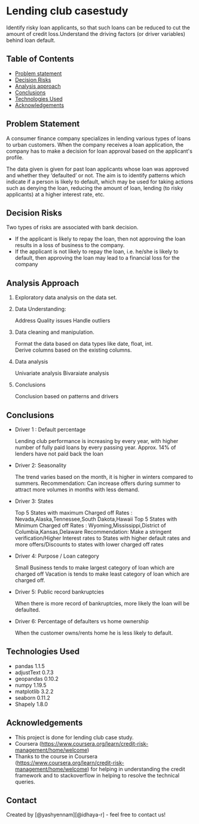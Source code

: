 # Lending club casestudy

Identify risky loan applicants, so that such loans can be reduced to cut the amount of credit loss.Understand the driving factors (or driver variables) behind loan default.

## Table of Contents
* [Problem statement](#problem-statement)
* [Decision Risks](#decision-risks)
* [Analysis approach](#analysis-approach)
* [Conclusions](#conclusions)
* [Technologies Used](#technologies-used)
* [Acknowledgements](#acknowledgements)


<!-- You can include any other section that is pertinent to your problem -->
## Problem Statement
 A consumer finance company specializes in lending various types of loans to urban customers. When the company receives a loan application, the company has to make a decision for loan approval based on the applicant's profile.
 
 The data given is given for past loan applicants whose loan was approved and whether they ‘defaulted’ or not. The aim is to identify patterns which indicate if a person is likely to default, which may be used for taking actions such as denying the loan, reducing the amount of loan, lending (to risky applicants) at a higher interest rate, etc.

## Decision Risks

Two types of risks are associated with bank decision.
- If the applicant is likely to repay the loan, then not approving the loan results in a loss of business to the company. 
- If the applicant is not likely to repay the loan, i.e. he/she is likely to default, then approving the loan may lead to a financial loss for the company

<!-- You don't have to answer all the questions - just the ones relevant to your project. -->

## Analysis Approach

1. Exploratory data analysis on the data set.      
2. Data Understanding:

    Address Quality issues
    Handle outliers
3. Data cleaning and manipulation.
 
    Format the data based on data types like date, float, int.   
    Derive columns based on the existing columns. 
4. Data analysis

    Univariate analysis
    Bivaraiate analysis
5. Conclusions

    Conclusion based on patterns and drivers

## Conclusions
- Driver 1 : Default percentage

    Lending club performance is increasing by every year, with higher number of fully paid loans by every passing year.
    Approx. 14% of lenders have not paid back the loan
- Driver 2: Seasonality

    The trend varies based on the month, it is higher in winters compared to summers.
    Recommendation: Can increase offers during summer to attract more volumes in months with less demand.
- Driver 3: States

    Top 5 States with maximum Charged off Rates : Nevada,Alaska,Tennessee,South Dakota,Hawaii
    Top 5 States with Minimum Charged off Rates : Wyoming,Mississippi,District of Columbia,Kansas,Delaware
    Recommendation: Make a stringent verification/Higher Interest rates to States with higher default rates and more offers/Discounts to states with lower charged off rates
- Driver 4: Purpose / Loan category

    Small Business tends to make largest category of loan which are charged off
    Vacation is tends to make least category of loan which are charged off.
- Driver 5: Public record bankruptcies

    When there is more record of bankruptcies, more likely the loan will be defaulted.
- Driver 6:  Percentage of defaulters vs home ownership
    
    When the customer owns/rents home he is less likely to default.

<!-- You don't have to answer all the questions - just the ones relevant to your project. -->


## Technologies Used
- pandas                        1.1.5
- adjustText                    0.7.3
- geopandas                     0.10.2
- numpy                         1.19.5
- matplotlib                    3.2.2
- seaborn                       0.11.2
- Shapely                       1.8.0

<!-- As the libraries versions keep on changing, it is recommended to mention the version of library used in this project -->

## Acknowledgements
- This project is done for lending club case study.
- Coursera (https://www.coursera.org/learn/credit-risk-management/home/welcome)
- Thanks to the course in Coursera (https://www.coursera.org/learn/credit-risk-management/home/welcome) for helping in understanding the credit framework and to stackoverflow in helping to resolve the technical queries.



## Contact
Created by [@yashyennam][@idhaya-r] - feel free to contact us!


<!-- Optional -->
<!-- ## License -->
<!-- This project is open source and available under the [... License](). -->

<!-- You don't have to include all sections - just the one's relevant to your project -->

